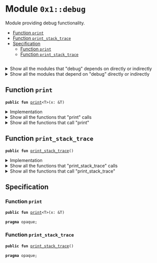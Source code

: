 
<a name="0x1_debug"></a>

# Module `0x1::debug`

Module providing debug functionality.


-  [Function `print`](#0x1_debug_print)
-  [Function `print_stack_trace`](#0x1_debug_print_stack_trace)
-  [Specification](#@Specification_0)
    -  [Function `print`](#@Specification_0_print)
    -  [Function `print_stack_trace`](#@Specification_0_print_stack_trace)


<pre><code></code></pre>



<details>
<summary>Show all the modules that "debug" depends on directly or indirectly</summary>


![](img/debug_forward_dep.svg)


</details>

<details>
<summary>Show all the modules that depend on "debug" directly or indirectly</summary>


![](img/debug_backward_dep.svg)


</details>

<a name="0x1_debug_print"></a>

## Function `print`



<pre><code><b>public</b> <b>fun</b> <a href="debug.md#0x1_debug_print">print</a>&lt;T&gt;(x: &T)
</code></pre>



<details>
<summary>Implementation</summary>


<pre><code><b>native</b> <b>public</b> <b>fun</b> <a href="debug.md#0x1_debug_print">print</a>&lt;T&gt;(x: &T);
</code></pre>



</details>

<details>
<summary>Show all the functions that "print" calls</summary>


![](img/debug_print_forward_call_graph.svg)


</details>

<details>
<summary>Show all the functions that call "print"</summary>


![](img/debug_print_backward_call_graph.svg)


</details>

<a name="0x1_debug_print_stack_trace"></a>

## Function `print_stack_trace`



<pre><code><b>public</b> <b>fun</b> <a href="debug.md#0x1_debug_print_stack_trace">print_stack_trace</a>()
</code></pre>



<details>
<summary>Implementation</summary>


<pre><code><b>native</b> <b>public</b> <b>fun</b> <a href="debug.md#0x1_debug_print_stack_trace">print_stack_trace</a>();
</code></pre>



</details>

<details>
<summary>Show all the functions that "print_stack_trace" calls</summary>


![](img/debug_print_stack_trace_forward_call_graph.svg)


</details>

<details>
<summary>Show all the functions that call "print_stack_trace"</summary>


![](img/debug_print_stack_trace_backward_call_graph.svg)


</details>

<a name="@Specification_0"></a>

## Specification


<a name="@Specification_0_print"></a>

### Function `print`


<pre><code><b>public</b> <b>fun</b> <a href="debug.md#0x1_debug_print">print</a>&lt;T&gt;(x: &T)
</code></pre>




<pre><code><b>pragma</b> opaque;
</code></pre>



<a name="@Specification_0_print_stack_trace"></a>

### Function `print_stack_trace`


<pre><code><b>public</b> <b>fun</b> <a href="debug.md#0x1_debug_print_stack_trace">print_stack_trace</a>()
</code></pre>




<pre><code><b>pragma</b> opaque;
</code></pre>


[move-book]: https://move-language.github.io/move/introduction.html
